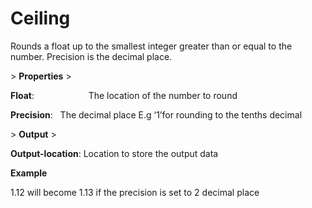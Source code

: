 # Ceiling

Rounds a float up to the smallest integer greater than or equal to the number. Precision is the decimal place.

&gt; **Properties**
&gt; 

**Float**:                      The location of the number to round

**Precision**:               The decimal place E.g ‘1’for rounding to the tenths decimal

&gt; **Output**
&gt; 

**Output-location**: Location to store the output data

**Example**

1.12 will become 1.13 if the precision is set to 2 decimal place